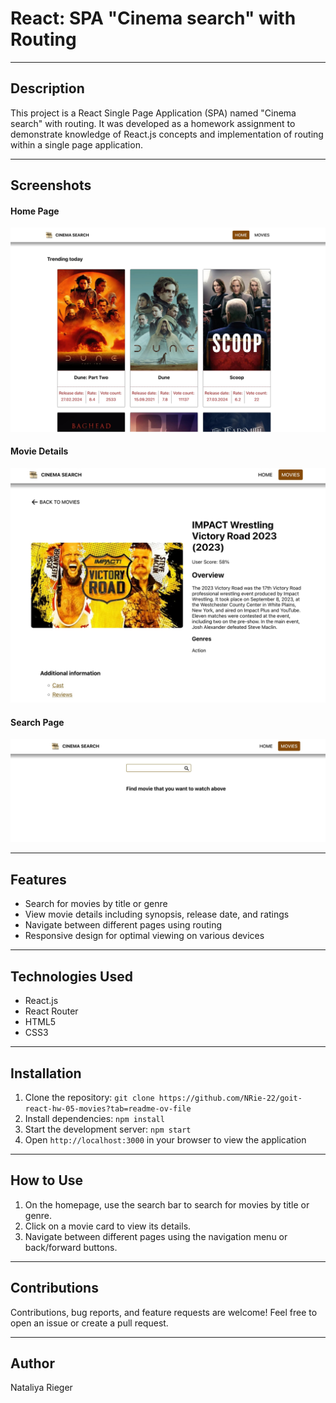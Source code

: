 # React: SPA "Cinema search" with Routing

---

## Description

This project is a React Single Page Application (SPA) named "Cinema search" with routing. It was developed as a homework assignment to demonstrate knowledge of React.js concepts and implementation of routing within a single page application.

---

## Screenshots

#### Home Page
<img src="screenshots/home-page.jpg" width="600" alt="Home Page">

#### Movie Details
<img src="screenshots/movie-details.jpg" width="600" alt="Movie Details">

#### Search Page
<img src="screenshots/search-page.jpg" width="600" alt="Search Page">

---

## Features

- Search for movies by title or genre
- View movie details including synopsis, release date, and ratings
- Navigate between different pages using routing
- Responsive design for optimal viewing on various devices

---

## Technologies Used

- React.js
- React Router
- HTML5
- CSS3

---

## Installation

1. Clone the repository: `git clone https://github.com/NRie-22/goit-react-hw-05-movies?tab=readme-ov-file`
2. Install dependencies: `npm install`
3. Start the development server: `npm start`
4. Open `http://localhost:3000` in your browser to view the application

---

## How to Use

1. On the homepage, use the search bar to search for movies by title or genre.
2. Click on a movie card to view its details.
3. Navigate between different pages using the navigation menu or back/forward buttons.

---

## Contributions

Contributions, bug reports, and feature requests are welcome! Feel free to open an issue or create a pull request.

---

## Author

Nataliya Rieger
